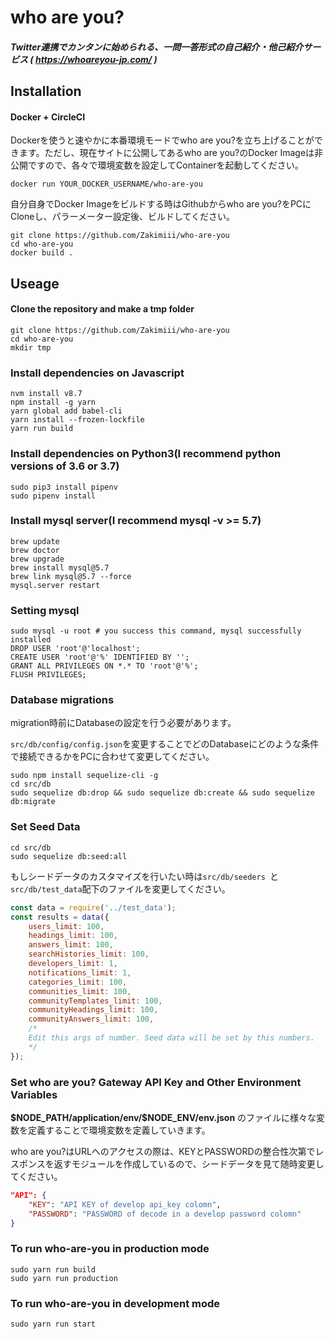 # **who are you?**

##### Twitter連携でカンタンに始められる、一問一答形式の自己紹介・他己紹介サービス ( https://whoareyou-jp.com/ )

## Installation

#### Docker + CircleCI

Dockerを使うと速やかに本番環境モードでwho are you?を立ち上げることができます。ただし、現在サイトに公開してあるwho are you?のDocker Imageは非公開ですので、各々で環境変数を設定してContainerを起動してください。

```
docker run YOUR_DOCKER_USERNAME/who-are-you
```

自分自身でDocker Imageをビルドする時はGithubからwho are you?をPCにCloneし、パラーメーター設定後、ビルドしてください。

````
git clone https://github.com/Zakimiii/who-are-you
cd who-are-you
docker build .
````

## Useage

#### Clone the repository and make a tmp folder

````
git clone https://github.com/Zakimiii/who-are-you
cd who-are-you
mkdir tmp
````

### Install dependencies on Javascript

````
nvm install v8.7
npm install -g yarn
yarn global add babel-cli
yarn install --frozen-lockfile
yarn run build
````

### Install dependencies on Python3(I recommend python versions of 3.6 or 3.7)

```
sudo pip3 install pipenv
sudo pipenv install
```

### Install mysql server(I recommend mysql -v >= 5.7)

````
brew update
brew doctor
brew upgrade
brew install mysql@5.7
brew link mysql@5.7 --force
mysql.server restart
````

### Setting mysql

```
sudo mysql -u root # you success this command, mysql successfully installed
DROP USER 'root'@'localhost';
CREATE USER 'root'@'%' IDENTIFIED BY '';
GRANT ALL PRIVILEGES ON *.* TO 'root'@'%';
FLUSH PRIVILEGES;
```

### Database migrations

migration時前にDatabaseの設定を行う必要があります。

`src/db/config/config.json`を変更することでどのDatabaseにどのような条件で接続できるかをPCに合わせて変更してください。

````
sudo npm install sequelize-cli -g
cd src/db
sudo sequelize db:drop && sudo sequelize db:create && sudo sequelize db:migrate
````

### Set Seed Data

````
cd src/db
sudo sequelize db:seed:all
````

もしシードデータのカスタマイズを行いたい時は``src/db/seeders ``と``src/db/test_data``配下のファイルを変更してください。

````javascript
const data = require('../test_data');
const results = data({
    users_limit: 100,
    headings_limit: 100,
    answers_limit: 100,
    searchHistories_limit: 100,
    developers_limit: 1,
    notifications_limit: 1,
    categories_limit: 100,
    communities_limit: 100,
    communityTemplates_limit: 100,
    communityHeadings_limit: 100,
    communityAnswers_limit: 100,
    /*
    Edit this args of number. Seed data will be set by this numbers.
    */
});
````

### Set who are you? Gateway API Key and Other Environment Variables

**$NODE_PATH/application/env/\$NODE_ENV/env.json** のファイルに様々な変数を定義することで環境変数を定義していきます。

who are you?はURLへのアクセスの際は、KEYとPASSWORDの整合性次第でレスポンスを返すモジュールを作成しているので、シードデータを見て随時変更してください。

````json
"API": {
    "KEY": "API KEY of develop api_key colomn",
    "PASSWORD": "PASSWORD of decode in a develop password colomn"
}
````

### To run who-are-you in production mode

```
sudo yarn run build
sudo yarn run production
```

### To run who-are-you in development mode

```
sudo yarn run start
```

